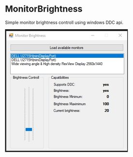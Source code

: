 # MonitorBrightness
Simple monitor brightness controll using windows DDC api.

![Main window](MonitorControllerWindow.jpg)
